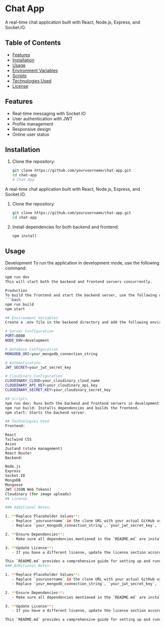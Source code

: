 # Chat App

A real-time chat application built with React, Node.js, Express, and Socket.IO.

## Table of Contents

- [Features](#features)
- [Installation](#installation)
- [Usage](#usage)
- [Environment Variables](#environment-variables)
- [Scripts](#scripts)
- [Technologies Used](#technologies-used)
- [License](#license)

## Features

- Real-time messaging with Socket.IO
- User authentication with JWT
- Profile management
- Responsive design
- Online user status

## Installation

1. Clone the repository:

   ```bash
   git clone https://github.com/yourusername/chat-app.git
   cd chat-app
   # Chat App

A real-time chat application built with React, Node.js, Express, and Socket.IO.


1. Clone the repository:

   ```bash
   git clone https://github.com/yourusername/chat-app.git
   cd chat-app
2. Install dependencies for both backend and frontend:
   ```bash
   npm install
   
## Usage
Development
To run the application in development mode, use the following command:
```bash
npm run dev
This will start both the backend and frontend servers concurrently.

Production
To build the frontend and start the backend server, use the following commands:
```bash
npm run build
npm start

## Environment Variables
Create a .env file in the backend directory and add the following environment variables:

# Server Configuration
PORT=8080
NODE_ENV=development

# Database Configuration
MONGODB_URI=your_mongodb_connection_string

# Authentication
JWT_SECRET=your_jwt_secret_key

# Cloudinary Configuration
CLOUDINARY_CLOUD=your_cloudinary_cloud_name
CLOUDINARY_API_KEY=your_cloudinary_api_key
CLOUDINARY_SECRET_KEY=your_cloudinary_secret_key

## Scripts
npm run dev: Runs both the backend and frontend servers in development mode.
npm run build: Installs dependencies and builds the frontend.
npm start: Starts the backend server.

## Technologies Used
Frontend:

React
Tailwind CSS
Axios
Zustand (state management)
React Router
Backend:

Node.js
Express
Socket.IO
MongoDB
Mongoose
JWT (JSON Web Tokens)
Cloudinary (for image uploads)
## License

### Additional Notes:

1. **Replace Placeholder Values**:
   - Replace `yourusername` in the clone URL with your actual GitHub username.
   - Replace `your_mongodb_connection_string`, `your_jwt_secret_key`, `your_cloudinary_cloud_name`, `your_cloudinary_api_key`, and `your_cloudinary_secret_key` with your actual values.

2. **Ensure Dependencies**:
   - Make sure all dependencies mentioned in the `README.md` are installed and configured correctly in your project.

3. **Update License**:
   - If you have a different license, update the license section accordingly.

This `README.md` provides a comprehensive guide for setting up and running your chat application.
### Additional Notes:

1. **Replace Placeholder Values**:
   - Replace `yourusername` in the clone URL with your actual GitHub username.
   - Replace `your_mongodb_connection_string`, `your_jwt_secret_key`, `your_cloudinary_cloud_name`, `your_cloudinary_api_key`, and `your_cloudinary_secret_key` with your actual values.

2. **Ensure Dependencies**:
   - Make sure all dependencies mentioned in the `README.md` are installed and configured correctly in your project.

3. **Update License**:
   - If you have a different license, update the license section accordingly.

This `README.md` provides a comprehensive guide for setting up and running your chat application.
